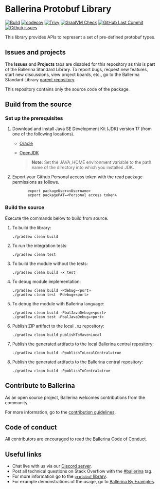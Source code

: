 Ballerina Protobuf Library
===================

[![Build](https://github.com/ballerina-platform/module-ballerina-protobuf/actions/workflows/build-timestamped-master.yml/badge.svg)](https://github.com/ballerina-platform/module-ballerina-protobuf/actions/workflows/build-timestamped-master.yml)
[![codecov](https://codecov.io/gh/ballerina-platform/module-ballerina-protobuf/branch/main/graph/badge.svg)](https://codecov.io/gh/ballerina-platform/module-ballerina-protobuf)
[![Trivy](https://github.com/ballerina-platform/module-ballerina-protobuf/actions/workflows/trivy-scan.yml/badge.svg)](https://github.com/ballerina-platform/module-ballerina-protobuf/actions/workflows/trivy-scan.yml)
[![GraalVM Check](https://github.com/ballerina-platform/module-ballerina-protobuf/actions/workflows/build-with-bal-test-graalvm.yml/badge.svg)](https://github.com/ballerina-platform/module-ballerina-protobuf/actions/workflows/build-with-bal-test-graalvm.yml)
[![GitHub Last Commit](https://img.shields.io/github/last-commit/ballerina-platform/module-ballerina-protobuf.svg)](https://github.com/ballerina-platform/module-ballerina-protobuf/commits/main)
[![Github issues](https://img.shields.io/github/issues/ballerina-platform/ballerina-standard-library/module/protobuf.svg?label=Open%20Issues)](https://github.com/ballerina-platform/ballerina-standard-library/labels/module%2Fprotobuf)

This library provides APIs to represent a set of pre-defined protobuf types.

## Issues and projects

The **Issues** and **Projects** tabs are disabled for this repository as this is part of the Ballerina Standard Library. To report bugs, request new features, start new discussions, view project boards, etc., go to the Ballerina Standard Library [parent repository](https://github.com/ballerina-platform/ballerina-standard-library).

This repository contains only the source code of the package.

## Build from the source

### Set up the prerequisites

1. Download and install Java SE Development Kit (JDK) version 17 (from one of the following locations).
    * [Oracle](https://www.oracle.com/java/technologies/downloads/)

    * [OpenJDK](https://adoptium.net/)

      > **Note:** Set the JAVA_HOME environment variable to the path name of the directory into which you installed JDK.

2. Export your Github Personal access token with the read package permissions as follows.

              export packageUser=<Username>
              export packagePAT=<Personal access token>

### Build the source

Execute the commands below to build from source.

1. To build the library:
   ```    
   ./gradlew clean build
   ```

2. To run the integration tests:
   ```
   ./gradlew clean test
   ```
3. To build the module without the tests:
   ```
   ./gradlew clean build -x test
   ```
4. To debug module implementation:
   ```
   ./gradlew clean build -Pdebug=<port>
   ./gradlew clean test -Pdebug=<port>
   ```
5. To debug the module with Ballerina language:
   ```
   ./gradlew clean build -PbalJavaDebug=<port>
   ./gradlew clean test -PbalJavaDebug=<port>
   ```
6. Publish ZIP artifact to the local `.m2` repository:
   ```
   ./gradlew clean build publishToMavenLocal
   ```
7. Publish the generated artifacts to the local Ballerina central repository:
   ```
   ./gradlew clean build -PpublishToLocalCentral=true
   ```
8. Publish the generated artifacts to the Ballerina central repository:
   ```
   ./gradlew clean build -PpublishToCentral=true
   ```

## Contribute to Ballerina

As an open source project, Ballerina welcomes contributions from the community.

For more information, go to the [contribution guidelines](https://github.com/ballerina-platform/ballerina-lang/blob/master/CONTRIBUTING.md).

## Code of conduct

All contributors are encouraged to read the [Ballerina Code of Conduct](https://ballerina.io/code-of-conduct).

## Useful links

* Chat live with us via our [Discord server](https://discord.gg/ballerinalang).
* Post all technical questions on Stack Overflow with the [#ballerina](https://stackoverflow.com/questions/tagged/ballerina) tag.
* For more information go to the [`protobuf` library](https://lib.ballerina.io/ballerina/protobuf/latest).
* For example demonstrations of the usage, go to [Ballerina By Examples](https://ballerina.io/swan-lake/learn/by-example/).
